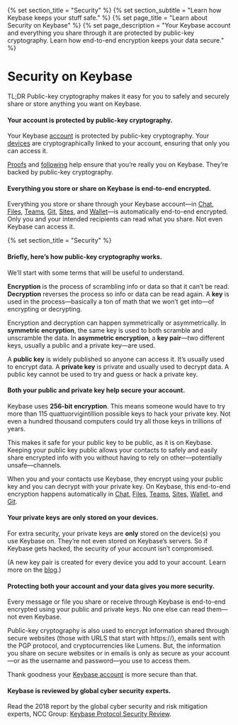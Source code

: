 {% set section_title = "Security" %}
{% set section_subtitle = "Learn how Keybase keeps your stuff  safe." %}
{% set page_title = "Learn about Security on Keybase" %}
{% set page_description = "Your Keybase account and everything you share through it are protected by public-key cryptography. Learn how end-to-end encryption keeps your data secure." %}

# Security on Keybase
TL;DR Public-key cryptography makes it easy for you to safely and securely share or store anything you want on Keybase.

#### Your account is protected by public-key cryptography.
Your Keybase [account](/accounts) is protected by public-key cryptography. Your [devices](/accounts/devices) are cryptographically linked to your account, ensuring that only you can access it. 

[Proofs](/accounts/proofs) and [following](/accounts/following) help ensure that you’re really you on Keybase. They’re backed by public-key cryptography. 

#### Everything you store or share on Keybase is end-to-end encrypted.
Everything you store or share through your Keybase account—in [Chat](/chat), [Files](/files), [Teams](/teams), [Git](/git), [Sites](/sites), and [Wallet](/wallet)—is automatically end-to-end encrypted. Only you and your intended recipients can read what you share. Not even Keybase can access it.

{% set section_title = "Security" %}

#### Briefly, here’s how public-key cryptography works.
We’ll start with some terms that will be useful to understand.

**Encryption** is the process of scrambling info or data so that it can’t be read. **Decryption** reverses the process so info or data can be read again. A **key** is used in the process—basically a ton of math that we won’t get into—of encrypting or decrypting.

Encryption and decryption can happen symmetrically or asymmetrically. In **symmetric encryption**, the same key is used to both scramble and unscramble the data. In **asymmetric encryption**, a **key pair**—two different keys, usually a public and a private key—are used.

A **public key** is widely published so anyone can access it. It’s usually used to encrypt data. A **private key** is private and usually used to decrypt data. A public key cannot be used to try and guess or hack a private key.  

#### Both your public and private key help secure your account.
Keybase uses **256-bit encryption**. This means someone would have to try more than 115 quattuorvigintillion possible keys to hack your private key. Not even a hundred thousand computers could try all those keys in trillions of years.

This makes it safe for your public key to be public, as it is on Keybase. Keeping your public key public allows your contacts to safely and easily share encrypted info with you without having to rely on other—potentially unsafe—channels. 

When you and your contacts use Keybase, they encrypt using your public key and you can decrypt with your private key. On Keybase, this end-to-end encryption happens automatically in [Chat](/chat), [Files](files), [Teams](/teams), [Sites](/sites), [Wallet](/wallet), and [Git](/git). 

#### Your private keys are only stored on your devices.
For extra security, your private keys are **only** stored on the device(s) you use Keybase on. They’re not even stored on Keybase’s servers. So if Keybase gets hacked, the security of your account isn’t compromised. 

(A new key pair is created for every device you add to your account. Learn more on the [blog](https://keybase.io/blog/keybase-new-key-model).) 

#### Protecting both your account and your data gives you more security.
Every message or file you share or receive through Keybase is end-to-end encrypted using your public and private keys. No one else can read them—not even Keybase.

Public-key cryptography is also used to encrypt information shared through secure websites (those with URLS that start with https://), emails sent with the PGP protocol, and cryptocurrencies like Lumens. But, the information you share on secure websites or in emails is only as secure as your account—or as the username and password—you use to access them. 

Thank goodness your [Keybase account](/account) is more secure than that.

#### Keybase is reviewed by global cyber security experts. 
Read the 2018 report by the global cyber security and risk mitigation experts, NCC Group: [Keybase Protocol Security Review](https://www.nccgroup.trust/us/our-research/keybase-protocol-security-review/).







